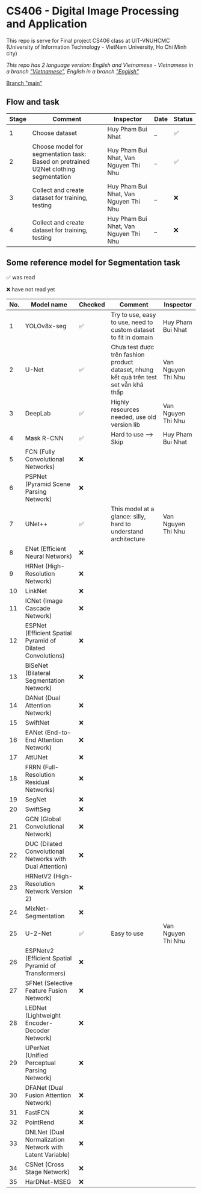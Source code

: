 # CS406 - Digital Image Processing and Application
This repo is serve for Final project CS406 class at UIT-VNUHCMC (University of Information Technology - VietNam University, Ho Chi Minh city)

*This repo has 2 language version: English and Vietnamese - Vietnamese in a branch ["Vietnamese"](https://github.com/MysteryRune/CS406-Digital_Image_Processing_Application/tree/Vietnamese), English in a branch ["English"](https://github.com/MysteryRune/CS406-Digital_Image_Processing_Application/tree/English)*

[Branch "main"](https://github.com/MysteryRune/CS406-Digital_Image_Processing_Application)

## Flow and task

| Stage | Comment                                                                              | Inspector                             | Date | Status |
|-------|--------------------------------------------------------------------------------------|---------------------------------------|------|--------|
| 1     | Choose dataset                                                                       | Huy Pham Bui Nhat                     | _    | ✅      |
| 2     | Choose model for segmentation task: Based on pretrained U2Net clothing segmentation  | Huy Pham Bui Nhat, Van Nguyen Thi Nhu | _    | ✅      |
| 3     | Collect and create dataset for training, testing                                     | Huy Pham Bui Nhat, Van Nguyen Thi Nhu | _    | ❌      |
| 4     | Collect and create dataset for training, testing                                     | Huy Pham Bui Nhat, Van Nguyen Thi Nhu | _    | ❌      |


## Some reference model for Segmentation task

✅ was read

❌ have not read yet

| No. | Model name                                                 | Checked | Comment                                                                               | Inspector          |
|-----|------------------------------------------------------------|---------|---------------------------------------------------------------------------------------|--------------------|
| 1   | YOLOv8x-seg                                                | ✅       | Try to use, easy to use, need to custom dataset to fit in domain                      | Huy Pham Bui Nhat  |
| 2   | U-Net                                                      | ✅       | Chưa test được trên fashion product dataset, nhưng kết quả trên test set vẫn khá thấp | Van Nguyen Thi Nhu |
| 3   | DeepLab                                                    | ✅       | Highly resources needed, use old version lib                                          | Van Nguyen Thi Nhu |
| 4   | Mask R-CNN                                                 | ✅       | Hard to use --> Skip                                                                  | Huy Pham Bui Nhat  |
| 5   | FCN (Fully Convolutional Networks)                         | ❌       |                                                                                       |                    |
| 6   | PSPNet (Pyramid Scene Parsing Network)                     | ❌       |                                                                                       |                    |
| 7   | UNet++                                                     | ✅       | This model at a glance: silly, hard to understand architecture                        | Van Nguyen Thi Nhu |
| 8   | ENet (Efficient Neural Network)                            | ❌       |                                                                                       |                    |
| 9   | HRNet (High-Resolution Network)                            | ❌       |                                                                                       |                    |
| 10  | LinkNet                                                    | ❌       |                                                                                       |                    |
| 11  | ICNet (Image Cascade Network)                              | ❌       |                                                                                       |                    |
| 12  | ESPNet (Efficient Spatial Pyramid of Dilated Convolutions) | ❌       |                                                                                       |                    |
| 13  | BiSeNet (Bilateral Segmentation Network)                   | ❌       |                                                                                       |                    |
| 14  | DANet (Dual Attention Network)                             | ❌       |                                                                                       |                    |
| 15  | SwiftNet                                                   | ❌       |                                                                                       |                    |
| 16  | EANet (End-to-End Attention Network)                       | ❌       |                                                                                       |                    |
| 17  | AttUNet                                                    | ❌       |                                                                                       |                    |
| 18  | FRRN (Full-Resolution Residual Networks)                   | ❌       |                                                                                       |                    |
| 19  | SegNet                                                     | ❌       |                                                                                       |                    |
| 20  | SwiftSeg                                                   | ❌       |                                                                                       |                    |
| 21  | GCN (Global Convolutional Network)                         | ❌       |                                                                                       |                    |
| 22  | DUC (Dilated Convolutional Networks with Dual Attention)   | ❌       |                                                                                       |                    |
| 23  | HRNetV2 (High-Resolution Network Version 2)                | ❌       |                                                                                       |                    |
| 24  | MixNet-Segmentation                                        | ❌       |                                                                                       |                    |
| 25  | U-2-Net                                                    | ✅       | Easy to use                                                                           | Van Nguyen Thi Nhu |
| 26  | ESPNetv2 (Efficient Spatial Pyramid of Transformers)       | ❌       |                                                                                       |                    |
| 27  | SFNet (Selective Feature Fusion Network)                   | ❌       |                                                                                       |                    |
| 28  | LEDNet (Lightweight Encoder-Decoder Network)               | ❌       |                                                                                       |                    |
| 29  | UPerNet (Unified Perceptual Parsing Network)               | ❌       |                                                                                       |                    |
| 30  | DFANet (Dual Fusion Attention Network)                     | ❌       |                                                                                       |                    |
| 31  | FastFCN                                                    | ❌       |                                                                                       |                    |
| 32  | PointRend                                                  | ❌       |                                                                                       |                    |
| 33  | DNLNet (Dual Normalization Network with Latent Variable)   | ❌       |                                                                                       |                    |
| 34  | CSNet (Cross Stage Network)                                | ❌       |                                                                                       |                    |
| 35  | HarDNet-MSEG                                               | ❌       |                                                                                       |                    |



